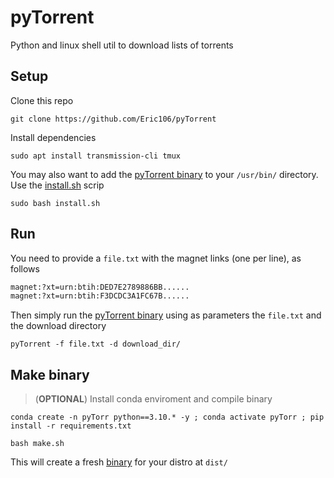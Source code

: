 # pyTorrent
Python and linux shell util to download lists of torrents

## Setup 
Clone this repo 
```shell
git clone https://github.com/Eric106/pyTorrent
```
Install dependencies
```shell
sudo apt install transmission-cli tmux
```
You may also want to add the [pyTorrent binary](./dist/) to your `/usr/bin/` directory. Use the [install.sh](./install.sh) scrip
```shell
sudo bash install.sh
```

## Run
You need to provide a `file.txt` with the magnet links (one per line), as follows
```txt
magnet:?xt=urn:btih:DED7E2789886BB......
magnet:?xt=urn:btih:F3DCDC3A1FC67B......
```
Then simply run the [pyTorrent binary](./dist/) using as parameters the `file.txt` and the download directory
```shell
pyTorrent -f file.txt -d download_dir/
```

## Make binary 
> (**OPTIONAL**) Install conda enviroment and compile binary
```shell
conda create -n pyTorr python==3.10.* -y ; conda activate pyTorr ; pip install -r requirements.txt
```
```shell
bash make.sh
```
This will create a fresh [binary](./dist/) for your distro at `dist/`

